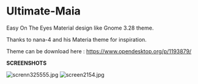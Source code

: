 # Ultimate-Maia
Easy On The Eyes Material design like Gnome 3.28 theme.

Thanks to nana-4 and his Materia theme for inspiration.

Theme can be download here : https://www.opendesktop.org/p/1193879/

<b>SCREENSHOTS</b>

<img src="https://cdn.scrot.moe/images/2018/04/13/screnn325555.jpg" alt="screnn325555.jpg" border="0" />

<img src="https://cdn.scrot.moe/images/2018/04/22/screen2154.jpg" alt="screen2154.jpg" border="0" />
